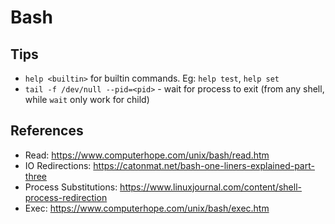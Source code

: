 # Bash

## Tips

- `help <builtin>` for builtin commands. Eg: `help test`, `help set`
- `tail -f /dev/null --pid=<pid>` - wait for process to exit (from any shell, while `wait` only work for child)

## References

- Read: https://www.computerhope.com/unix/bash/read.htm
- IO Redirections: https://catonmat.net/bash-one-liners-explained-part-three
- Process Substitutions: https://www.linuxjournal.com/content/shell-process-redirection
- Exec: https://www.computerhope.com/unix/bash/exec.htm